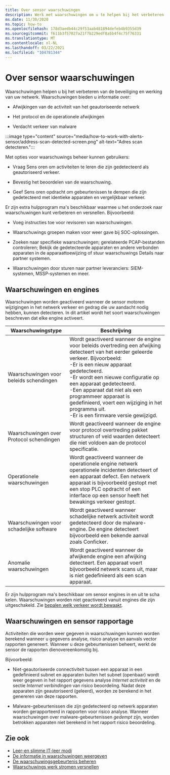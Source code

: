 ```yaml
---
title: Over sensor waarschuwingen
description: Werk met waarschuwingen om u te helpen bij het verbeteren van de beveiliging en werking van uw netwerk.
ms.date: 11/30/2020
ms.topic: how-to
ms.openlocfilehash: 178d3aedb44c29f53aab481894defeb4b9355d39
ms.sourcegitcommit: f611b3f57027a21f7b229edf8a5b4f4c75f76331
ms.translationtype: MT
ms.contentlocale: nl-NL
ms.lasthandoff: 03/22/2021
ms.locfileid: "104781344"
---
```

# <a name="about-sensor-alerts"></a>Over sensor waarschuwingen

Waarschuwingen helpen u bij het verbeteren van de beveiliging en werking van uw netwerk. Waarschuwingen bieden u informatie over:

- Afwijkingen van de activiteit van het geautoriseerde netwerk

- Het protocol en de operationele afwijkingen

- Verdacht verkeer van malware

:::image type="content" source="media/how-to-work-with-alerts-sensor/address-scan-detected-screen.png" alt-text="Adres scan detecteren.":::

Met opties voor waarschuwings beheer kunnen gebruikers:

- Vraag Sens oren om activiteiten te leren die zijn gedetecteerd als geautoriseerd verkeer.

- Bevestig het beoordelen van de waarschuwing.

- Geef Sens oren opdracht om gebeurtenissen te dempen die zijn gedetecteerd met identieke apparaten en vergelijkbaar verkeer.

Er zijn extra hulpprogram ma's beschikbaar waarmee u het onderzoek naar waarschuwingen kunt verbeteren en versnellen. Bijvoorbeeld:

  - Voeg instructies toe voor revisoren van waarschuwingen.

  - Waarschuwings groepen maken voor weer gave bij SOC-oplossingen. 

  - Zoeken naar specifieke waarschuwingen; gerelateerde PCAP-bestanden controleren; Bekijk de gedetecteerde apparaten en andere verbonden apparaten in de apparaattoewijzing of stuur waarschuwings Details naar partner systemen.

  - Waarschuwingen door sturen naar partner leveranciers: SIEM-systemen, MSSP-systemen en meer.

## <a name="alerts-and-engines"></a>Waarschuwingen en engines

Waarschuwingen worden geactiveerd wanneer de sensor motoren wijzigingen in het netwerk verkeer en gedrag die uw aandacht nodig hebben, kunnen detecteren. In dit artikel wordt het soort waarschuwingen beschreven dat elke engine activeert.

| Waarschuwingstype | Beschrijving |
|-|-|
| Waarschuwingen voor beleids schendingen | Wordt geactiveerd wanneer de engine voor beleids overtreding een afwijking detecteert van het eerder geleerde verkeer. Bijvoorbeeld: <br /> -Er is een nieuw apparaat gedetecteerd.  <br /> -Er wordt een nieuwe configuratie op een apparaat gedetecteerd. <br /> -Een apparaat dat niet als een programmeer apparaat is gedefinieerd, voert een wijziging in het programma uit. <br /> -Er is een firmware versie gewijzigd. |
| Waarschuwingen over Protocol schendingen | Wordt geactiveerd wanneer de engine voor protocol overtreding pakket structuren of veld waarden detecteert die niet voldoen aan de protocol specificatie. | 
| Operationele waarschuwingen | Wordt geactiveerd wanneer de operationele engine netwerk operationele incidenten detecteert of een apparaat defect. Een netwerk apparaat is bijvoorbeeld gestopt met een stop PLC opdracht of een interface op een sensor heeft het bewakings verkeer gestopt. |
| Waarschuwingen voor schadelijke software | Wordt geactiveerd wanneer schadelijke netwerk activiteit wordt gedetecteerd door de malware-engine. De engine detecteert bijvoorbeeld een bekende aanval zoals Conficker. |
| Anomalie waarschuwingen | Wordt geactiveerd wanneer de afwijkende engine een afwijking detecteert. Een apparaat voert bijvoorbeeld netwerk scans uit, maar is niet gedefinieerd als een scan apparaat. |

Er zijn hulpprogram ma's beschikbaar om sensor engines in en uit te scha kelen. Waarschuwingen worden niet geactiveerd vanuit engines die zijn uitgeschakeld. Zie [bepalen welk verkeer wordt bewaakt](how-to-control-what-traffic-is-monitored.md).

## <a name="alerts-and-sensor-reporting"></a>Waarschuwingen en sensor rapportage

Activiteiten die worden weer gegeven in waarschuwingen kunnen worden berekend wanneer u gegevens analyse, risico analyse en aanvals vector rapporten genereert. Wanneer u deze gebeurtenissen beheert, werkt de sensor de rapporten dienovereenkomstig bij.

Bijvoorbeeld:

  - Niet-geautoriseerde connectiviteit tussen een apparaat in een gedefinieerd subnet en apparaten buiten het subnet (openbaar) wordt weer gegeven in het rapport gegevens analyse *Internet activiteit* en de sectie *Internet verbindingen* van risico beoordeling. Nadat deze apparaten zijn geautoriseerd (geleerd), worden ze berekend in het genereren van deze rapporten.

  - Malware-gebeurtenissen die zijn gedetecteerd op netwerk apparaten worden gerapporteerd in rapporten voor risico analyse. Wanneer waarschuwingen over malware-gebeurtenissen *gedempt* zijn, worden betrokken apparaten niet berekend in het rapport risico beoordeling.

## <a name="see-also"></a>Zie ook

- [Leer-en slimme IT-leer modi](how-to-control-what-traffic-is-monitored.md#learning-and-smart-it-learning-modes)
- [De informatie in waarschuwingen weergeven](how-to-view-information-provided-in-alerts.md)
- [De waarschuwingsgebeurtenis beheren](how-to-manage-the-alert-event.md)
- [Waarschuwings werk stromen versnellen](how-to-accelerate-alert-incident-response.md)
